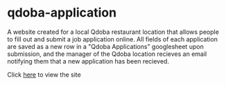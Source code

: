# qdoba-application

A website created for a local Qdoba restaurant location that allows people to fill out and submit a job application online. All fields of each application are saved as a new row in a "Qdoba Applications" googlesheet upon submission, and the manager of the Qdoba location recieves an email notifying them that a new application has been recieved. 

Click [here](qdoba-application.netlify.app) to view the site

